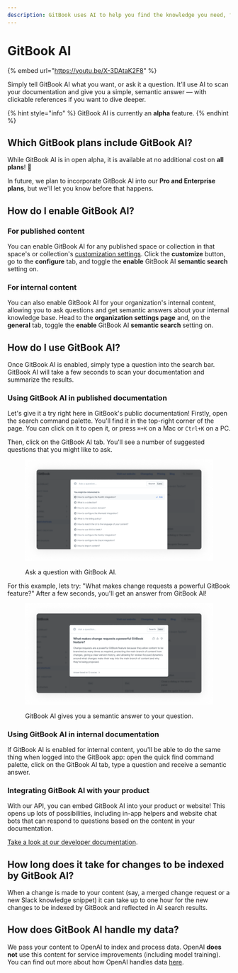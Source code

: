 ```yaml
---
description: GitBook uses AI to help you find the knowledge you need, faster.
---
```


# GitBook AI

{% embed url="https://youtu.be/X-3DAtaK2F8" %}

Simply tell GitBook AI what you want, or ask it a question. It’ll use AI to scan your documentation and give you a simple, semantic answer — with clickable references if you want to dive deeper.

{% hint style="info" %}
GitBook AI is currently an **alpha** feature.
{% endhint %}

## Which GitBook plans include GitBook AI?

While GitBook AI is in open alpha, it is available at no additional cost on **all plans**! 🤩

In future, we plan to incorporate GitBook AI into our **Pro and Enterprise plans**, but we'll let you know before that happens.

## How do I enable GitBook AI?

### For published content

You can enable GitBook AI for any published space or collection in that space's or collection's [customization settings](../../publishing/customization/space-customization.md). Click the **customize** button, go to the **configure** tab, and toggle the **enable** GitBook AI **semantic search** setting on.

### For internal content

You can also enable GitBook AI for your organization's internal content, allowing you to ask questions and get semantic answers about your internal knowledge base. Head to the **organization settings page** and, on the **general** tab, toggle the **enable** GitBook AI **semantic search** setting on.

## How do I use GitBook AI?

Once GitBook AI is enabled, simply type a question into the search bar. GitBook AI will take a few seconds to scan your documentation and summarize the results.

### Using GitBook AI in published documentation

Let's give it a try right here in GitBook's public documentation! Firstly, open the search command palette. You'll find it in the top-right corner of the page. You can click on it to open it, or press `⌘+K` on a Mac or `Ctrl+K` on a PC.

Then, click on the GitBook AI tab. You'll see a number of suggested questions that you might like to ask.

<div data-full-width="true">

<figure><img src="../../.gitbook/assets/search-lens-tab.png" alt=""><figcaption><p>Ask a question with GitBook AI.</p></figcaption></figure>

</div>

For this example, lets try: "What makes change requests a powerful GitBook feature?" After a few seconds, you'll get an answer from GitBook AI!

<div data-full-width="true">

<figure><img src="../../.gitbook/assets/search-lens-answer.png" alt=""><figcaption><p>GitBook AI gives you a semantic answer to your question.</p></figcaption></figure>

</div>

### Using GitBook AI in internal documentation

If GitBook AI is enabled for internal content, you'll be able to do the same thing when logged into the GitBook app: open the quick find command palette, click on the GitBook AI tab, type a question and receive a semantic answer.

### Integrating GitBook AI with your product

With our API, you can embed GitBook AI into your product or website! This opens up lots of possibilities, including in-app helpers and website chat bots that can respond to questions based on the content in your documentation.

[Take a look at our developer documentation](https://developer.gitbook.com/gitbook-api/reference/search#get-ai-search-results-from-all-spaces-for-the-currently-authenticated-user).

## How long does it take for changes to be indexed by GitBook AI?

When a change is made to your content (say, a merged change request or a new Slack knowledge snippet) it can take up to one hour for the new changes to be indexed by GitBook and reflected in AI search results.

## How does GitBook AI handle my data?

We pass your content to OpenAI to index and process data. OpenAI **does not** use this content for service improvements (including model training). You can find out more about how OpenAI handles data [here](https://openai.com/blog/introducing-chatgpt-and-whisper-apis#developer-focus).
